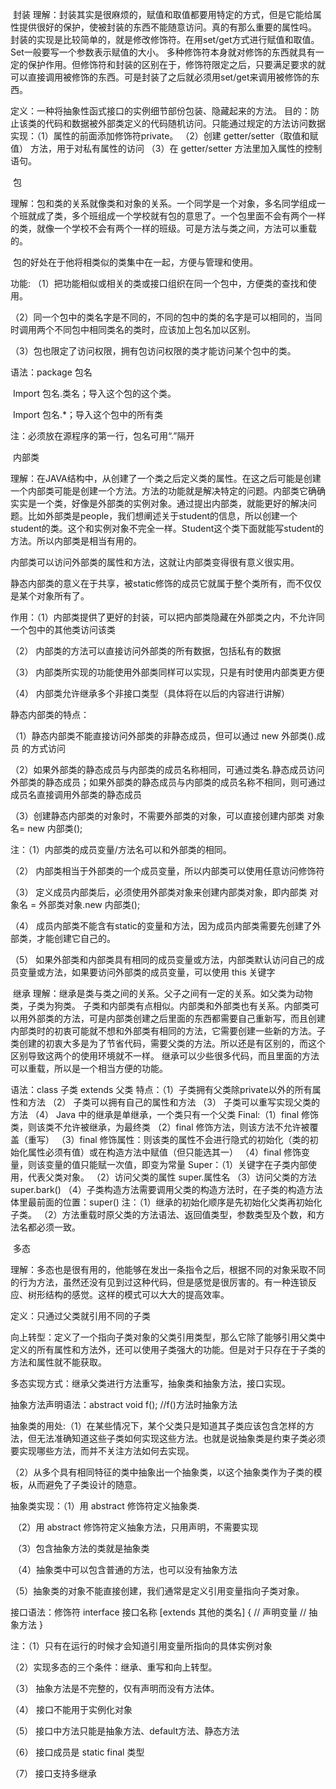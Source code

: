 ​                                                                    封装
理解：封装其实是很麻烦的，赋值和取值都要用特定的方式，但是它能给属性提供很好的保护，使被封装的东西不能随意访问。真的有那么重要的属性吗。
      封装的实现是比较简单的，就是修改修饰符。在用set/get方式进行赋值和取值。Set一般要写一个参数表示赋值的大小。
      多种修饰符本身就对修饰的东西就具有一定的保护作用。但修饰符和封装的区别在于，修饰符限定之后，只要满足要求的就可以直接调用被修饰的东西。可是封装了之后就必须用set/get来调用被修饰的东西。

定义：一种将抽象性函式接口的实例细节部份包装、隐藏起来的方法。
目的：防止该类的代码和数据被外部类定义的代码随机访问。只能通过规定的方法访问数据
实现：（1）属性的前面添加修饰符private。
（2）创建 getter/setter（取值和赋值） 方法，用于对私有属性的访问
（3）在 getter/setter 方法里加入属性的控制语句。

​                                                                              包

理解：包和类的关系就像类和对象的关系。一个同学是一个对象，多名同学组成一个班就成了类，多个班组成一个学校就有包的意思了。一个包里面不会有两个一样的类，就像一个学校不会有两个一样的班级。可是方法与类之间，方法可以重载的。

​      包的好处在于他将相类似的类集中在一起，方便与管理和使用。



功能: （1）把功能相似或相关的类或接口组织在同一个包中，方便类的查找和使用。

（2）同一个包中的类名字是不同的，不同的包中的类的名字是可以相同的，当同时调用两个不同包中相同类名的类时，应该加上包名加以区别。

（3）包也限定了访问权限，拥有包访问权限的类才能访问某个包中的类。

语法：package 包名

​      Import 包名.类名；导入这个包的这个类。

​      Import 包名.*；导入这个包中的所有类

注：必须放在源程序的第一行，包名可用“.”隔开



​                                                                         内部类

理解：在JAVA结构中，从创建了一个类之后定义类的属性。在这之后可能是创建一个内部类可能是创建一个方法。方法的功能就是解决特定的问题。内部类它确确实实是一个类，好像是外部类的实例对象。通过提出内部类，就能更好的解决问题。比如外部类是people，我们想阐述关于student的信息，所以创建一个student的类。这个和实例对象不完全一样。Student这个类下面就能写student的方法。所以内部类是相当有用的。

内部类可以访问外部类的属性和方法，这就让内部类变得很有意义很实用。

静态内部类的意义在于共享，被static修饰的成员它就属于整个类所有，而不仅仅是某个对象所有了。



作用：（1）内部类提供了更好的封装，可以把内部类隐藏在外部类之内，不允许同一个包中的其他类访问该类

（2）       内部类的方法可以直接访问外部类的所有数据，包括私有的数据

（3）       内部类所实现的功能使用外部类同样可以实现，只是有时使用内部类更方便

（4）       内部类允许继承多个非接口类型（具体将在以后的内容进行讲解）

静态内部类的特点：

（1）静态内部类不能直接访问外部类的非静态成员，但可以通过 new 外部类().成员 的方式访问

（2）如果外部类的静态成员与内部类的成员名称相同，可通过类名.静态成员访问外部类的静态成员；如果外部类的静态成员与内部类的成员名称不相同，则可通过成员名直接调用外部类的静态成员

（3）创建静态内部类的对象时，不需要外部类的对象，可以直接创建内部类 对象名= new 内部类();

 注：（1）内部类的成员变量/方法名可以和外部类的相同。

（2）       内部类相当于外部类的一个成员变量，所以内部类可以使用任意访问修饰符

（3）       定义成员内部类后，必须使用外部类对象来创建内部类对象，即内部类 对象名 = 外部类对象.new 内部类();

（4）       成员内部类不能含有static的变量和方法，因为成员内部类需要先创建了外部类，才能创建它自己的。

（5）       如果外部类和内部类具有相同的成员变量或方法，内部类默认访问自己的成员变量或方法，如果要访问外部类的成员变量，可以使用 this 关键字



​                                                                      继承
理解：继承是类与类之间的关系。父子之间有一定的关系。如父类为动物类，子类为狗类。
      子类和内部类有点相似。内部类和外部类也有关系。内部类可以用外部类的方法，可是内部类创建之后里面的东西都需要自己重新写，而且创建内部类时的初衷可能就不想和外部类有相同的方法，它需要创建一些新的方法。子类创建的初衷大多是为了节省代码，需要父类的方法。所以还是有区别的，而这个区别导致这两个的使用环境就不一样。
      继承可以少些很多代码，而且里面的方法可以重载，所以是一个相当方便的功能。

语法：class 子类 extends 父类
特点：（1）子类拥有父类除private以外的所有属性和方法
（2）	子类可以拥有自己的属性和方法
（3）	子类可以重写实现父类的方法
（4）	Java 中的继承是单继承，一个类只有一个父类
Final:（1）final 修饰类，则该类不允许被继承，为最终类
（2）final 修饰方法，则该方法不允许被覆盖（重写）
（3）final 修饰属性：则该类的属性不会进行隐式的初始化（类的初始化属性必须有值）或在构造方法中赋值（但只能选其一）
（4）final 修饰变量，则该变量的值只能赋一次值，即变为常量
Super：（1）关键字在子类内部使用，代表父类对象。
（2）访问父类的属性 super.属性名
（3）访问父类的方法 super.bark()
（4）子类构造方法需要调用父类的构造方法时，在子类的构造方法体里最前面的位置：super()
注：（1）继承的初始化顺序是先初始化父类再初始化子类。
   （2）方法重载时原父类的方法语法、返回值类型，参数类型及个数，和方法名都必须一致。

​                                                                      多态

理解：多态也是很有用的，他能够在发出一条指令之后，根据不同的对象采取不同的行为方法，虽然还没有见到过这种代码，但是感觉是很厉害的。有一种连锁反应、树形结构的感觉。这样的模式可以大大的提高效率。



定义：只通过父类就引用不同的子类

向上转型：定义了一个指向子类对象的父类引用类型，那么它除了能够引用父类中定义的所有属性和方法外，还可以使用子类强大的功能。但是对于只存在于子类的方法和属性就不能获取。

多态实现方式：继承父类进行方法重写，抽象类和抽象方法，接口实现。

抽象方法声明语法：abstract void f(); //f()方法时抽象方法

抽象类的用处:（1）在某些情况下，某个父类只是知道其子类应该包含怎样的方法，但无法准确知道这些子类如何实现这些方法。也就是说抽象类是约束子类必须要实现哪些方法，而并不关注方法如何去实现。

​          （2）从多个具有相同特征的类中抽象出一个抽象类，以这个抽象类作为子类的模板，从而避免了子类设计的随意。

抽象类实现：（1）用 abstract 修饰符定义抽象类.

​           （2）用 abstract 修饰符定义抽象方法，只用声明，不需要实现

​           （3）包含抽象方法的类就是抽象类

​           （4）抽象类中可以包含普通的方法，也可以没有抽象方法

​           （5）抽象类的对象不能直接创建，我们通常是定义引用变量指向子类对象。

接口语法：修饰符 interface 接口名称 [extends 其他的类名] { // 声明变量 // 抽象方法 }

注：（1）只有在运行的时候才会知道引用变量所指向的具体实例对象

   （2）实现多态的三个条件：继承、重写和向上转型。

（3）       抽象方法是不完整的，仅有声明而没有方法体。

（4）       接口不能用于实例化对象

（5）       接口中方法只能是抽象方法、default方法、静态方法

（6）       接口成员是 static final 类型

（7）       接口支持多继承